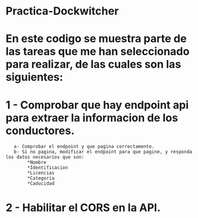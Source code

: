 # Practica-Dockwitcher

# En este codigo se muestra parte de las tareas que me han seleccionado para realizar, de las cuales son las siguientes:
# 1 - Comprobar que hay endpoint api para extraer la informacion de los conductores.
       a- Comprobar el endpoint y que pagina correctamente.
       b- Si no pagina, modificar el endpoint para que pagine, y responda los datos necesarios que son:
            *Nombre
            *Identificacion
            *Licencias
            *Categoria
            *Caducidad
# 2 - Habilitar el CORS en la API.
